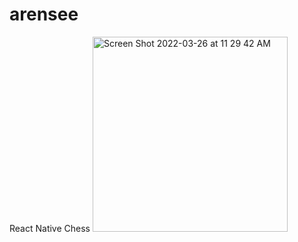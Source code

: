 # arensee
React Native Chess
<img width="312" alt="Screen Shot 2022-03-26 at 11 29 42 AM" src="https://user-images.githubusercontent.com/42191239/160246406-f9b6edf9-24e7-4fad-a14d-673c6f537c20.png">
